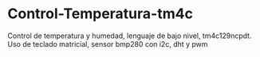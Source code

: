 # Control-Temperatura-tm4c
Control de temperatura y humedad, lenguaje de bajo nivel, tm4c129ncpdt. Uso de teclado matricial, sensor bmp280 con i2c, dht y pwm

